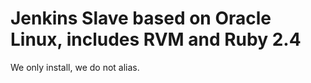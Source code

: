 # Jenkins Slave based on Oracle Linux, includes RVM and Ruby 2.4

We only install, we do not alias.
